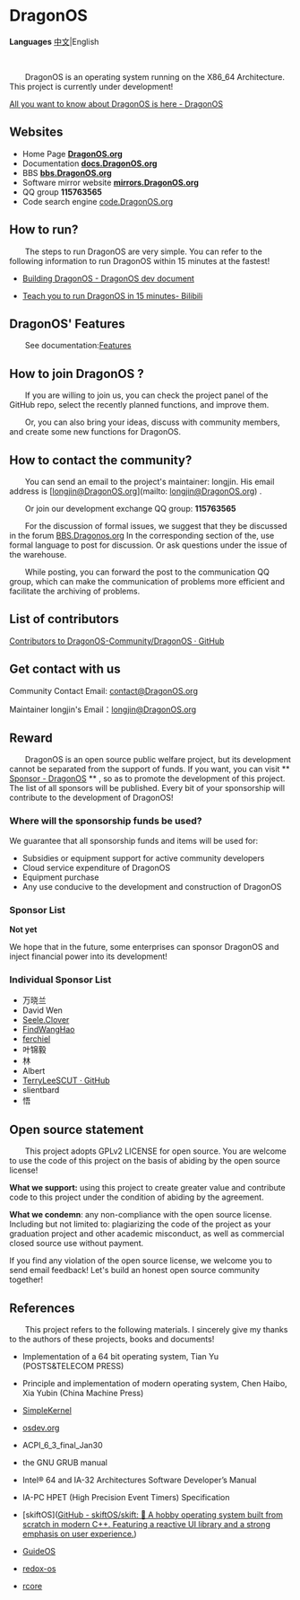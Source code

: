 # DragonOS

**Languages** [中文](README.md)|English

&nbsp;

&emsp;&emsp;DragonOS is an operating system running on the X86_64 Architecture. This project is currently under development!

[All you want to know about DragonOS is here - DragonOS](https://dragonos.org/?p=46)

## Websites

- Home Page  **[DragonOS.org](https://dragonos.org)**
- Documentation  **[docs.DragonOS.org](https://docs.dragonos.org)**
- BBS  **[bbs.DragonOS.org](https://bbs.dragonos.org)**
- Software mirror website **[mirrors.DragonOS.org](https://mirrors.DragonOS.org)**
- QQ group **115763565**
- Code search engine [code.DragonOS.org](http://code.dragonos.org)&nbsp;

## How to run?

&emsp;&emsp;The steps to run DragonOS are very simple. You can refer to the following information to run DragonOS within 15 minutes at the fastest!

- [Building DragonOS - DragonOS dev document](https://docs.dragonos.org/zh_CN/latest/introduction/build_system.html)

- [Teach you to run DragonOS in 15 minutes- Bilibili](https://www.bilibili.com/video/BV1zF411w7s2?share_source=copy_web&vd_source=41ab4a1b73e6f65219a785923511517e)

## DragonOS' Features

&emsp;&emsp;See documentation:[Features](https://docs.dragonos.org/zh_CN/latest/introduction/features.html)

## How to join DragonOS ?

&emsp;&emsp;If you are willing to join us, you can check the project panel of the GitHub repo, select the recently planned functions, and improve them.

&emsp;&emsp;Or, you can also bring your ideas, discuss with community members, and create some new functions for DragonOS.

## How to contact the community?

&emsp;&emsp;You can send an email to the project's maintainer: longjin. His email address is [longjin@DragonOS.org](mailto: longjin@DragonOS.org) .

&emsp;&emsp;Or join our development exchange QQ group: **115763565**

&emsp;&emsp;For the discussion of formal issues, we suggest that they be discussed in the forum [BBS.Dragonos.org](https://bbs.dragonos.org/) In the corresponding section of the, use formal language to post for discussion. Or ask questions under the issue of the warehouse.

&emsp;&emsp;While posting, you can forward the post to the communication QQ group, which can make the communication of problems more efficient and facilitate the archiving of problems.

## List of contributors

[Contributors to DragonOS-Community/DragonOS · GitHub](https://github.com/DragonOS-Community/DragonOS/graphs/contributors)

## Get contact with us

Community Contact Email: contact@DragonOS.org

Maintainer longjin's Email：longjin@DragonOS.org


## Reward

&emsp;&emsp;DragonOS is an open source public welfare project, but its development cannot be separated from the support of funds. If you want, you can visit ** [Sponsor - DragonOS](https://dragonos.org/?page_id=37) ** , so as to promote the development of this project. The list of all sponsors will be published. Every bit of your sponsorship will contribute to the development of DragonOS!

### Where will the sponsorship funds be used?

We guarantee that all sponsorship funds and items will be used for:

- Subsidies or equipment support for active community developers
- Cloud service expenditure of DragonOS
- Equipment purchase
- Any use conducive to the development and construction of DragonOS

### Sponsor List

**Not yet**

We hope that in the future, some enterprises can sponsor DragonOS and inject financial power into its development!

### Individual Sponsor List

- 万晓兰
- David Wen
- [Seele.Clover](https://github.com/seeleclover)
- [FindWangHao](https://github.com/FindWangHao)
- [ferchiel](https://github.com/ferchiel)
- 叶锦毅
- 林
- Albert
- [TerryLeeSCUT · GitHub](https://github.com/TerryLeeSCUT)
- slientbard
- 悟

## Open source statement

&emsp;&emsp;This project adopts GPLv2 LICENSE for open source. You are welcome to use the code of this project on the basis of abiding by the open source license!

**What we support:** using this project to create greater value and contribute code to this project under the condition of abiding by the agreement.

**What we condemn**: any non-compliance with the open source license. Including but not limited to: plagiarizing the code of the project as your graduation project and other academic misconduct, as well as commercial closed source use without payment.

If you find any violation of the open source license, we welcome you to send email feedback! Let's build an honest open source community together!

## References

&emsp;&emsp;This project refers to the following materials. I sincerely give my thanks to the authors of these projects, books and documents!

- Implementation of a 64 bit operating system, Tian Yu (POSTS&TELECOM  PRESS)

- Principle and implementation of modern operating system, Chen Haibo, Xia Yubin (China Machine Press)

- [SimpleKernel](https://github.com/Simple-XX/SimpleKernel)

- [osdev.org](https://wiki.osdev.org/Main_Page)

- ACPI_6_3_final_Jan30

- the GNU GRUB manual

- Intel® 64 and IA-32 Architectures Software Developer’s Manual

- IA-PC HPET (High Precision Event Timers) Specification

- [skiftOS]([GitHub - skiftOS/skift: 🥑 A hobby operating system built from scratch in modern C++. Featuring a reactive UI library and a strong emphasis on user experience.](https://github.com/skiftOS/skift))

- [GuideOS](https://github.com/Codetector1374/GuideOS)

- [redox-os](https://gitlab.redox-os.org/redox-os/redox)

- [rcore](https://github.com/rcore-os/rCore)
